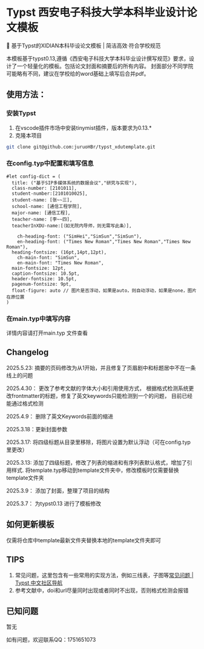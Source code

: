 # Typst 西安电子科技大学本科毕业设计论文模板

📖 基于Typst的XIDIAN本科毕设论文模板 | 简洁高效·符合学校规范

本模板基于typst0.13,遵循《西安电子科技大学本科毕业设计撰写规范》要求，设计了一个轻量化的模板。包括论文封面和摘要后的所有内容。 封面部分不同学院可能略有不同，建议在学校给的word基础上填写后合并pdf。

## 使用方法：

### 安装Typst

1. 在vscode插件市场中安装tinymist插件，版本要求为0.13.*
2. 克隆本项目

```bash
git clone git@github.com:juruoHBr/typst_xdutemplate.git
```

### 在config.typ中配置和填写信息

```typ
#let config-dict = (
  title: ("基于SIP多媒体系统的数据会议","研究与实现"),
  class-number: [2101011],
  student-number:[2101010025],
  student-name: [张~~三],
  school-name: [通信工程学院],
  major-name: [通信工程],
  teacher-name: [李~~四],
  teacherInXDU-name:[（如无院内导师，则无需写此条）],

	ch-heading-font: ("SimHei","SimSun","SimSun"),
	en-heading-font: ("Times New Roman","Times New Roman","Times New Roman"),
  heading-fontsize: (16pt,14pt,12pt),
	ch-main-font: "SimSun",
	en-main-font: "Times New Roman",
  main-fontsize: 12pt,
  caption-fontsize: 10.5pt,
  header-fontsize: 10.5pt,
  pagenum-fontsize: 9pt,
  float-figure: auto // 图片是否浮动，如果是auto，则自动浮动，如果是none，图片在原位置
)
```

### 在main.typ中填写内容

详情内容请打开main.typ 文件查看

## Changelog

2025.5.23:  摘要的页码修改为从1开始，并且修复了页眉剧中和标题居中不在一条线上的问题

2025.4.30： 更改了参考文献的字体大小和引用使用方式， 根据格式检测系统更改frontmatter的标题，修复了英文keywords只能检测到一个的问题， 目前已经能通过格式检测

2025.4.9： 删除了英文Keywords前面的缩进

2025.3.18：更新封面参数

2025.3.17: 将四级标题从目录里移除，将图片设置为默认浮动（可在config.typ 里更改）

2025.3.13: 添加了四级标题，修改了列表的缩进和有序列表默认格式，增加了引用样式. 将template.typ移动到template文件夹中，修改模板时仅需要替换template文件夹

2025.3.9： 添加了封面，整理了项目的结构

2025.3.7： 为typst0.13 进行了模板修改

## 如何更新模板

仅需将仓库中template最新文件夹替换本地的template文件夹即可

## TIPS

1. 常见问题，这里包含有一些常用的实现方法，例如三线表，子图等[常见问题 | Typst 中文社区导航](https://typst-doc-cn.github.io/guide/FAQ.html)
2. 参考文献中，doi和url尽量同时出现或者同时不出现，否则格式检测会报错

## 已知问题

暂无

如有问题，欢迎联系QQ：1751651073
